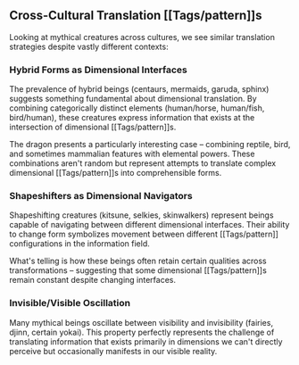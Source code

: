 ## Cross-Cultural Translation [[Tags/pattern]]s

Looking at mythical creatures across cultures, we see similar translation strategies despite vastly different contexts:

### Hybrid Forms as Dimensional Interfaces

The prevalence of hybrid beings (centaurs, mermaids, garuda, sphinx) suggests something fundamental about dimensional translation. By combining categorically distinct elements (human/horse, human/fish, bird/human), these creatures express information that exists at the intersection of dimensional [[Tags/pattern]]s.

The dragon presents a particularly interesting case – combining reptile, bird, and sometimes mammalian features with elemental powers. These combinations aren't random but represent attempts to translate complex dimensional [[Tags/pattern]]s into comprehensible forms.

### Shapeshifters as Dimensional Navigators

Shapeshifting creatures (kitsune, selkies, skinwalkers) represent beings capable of navigating between different dimensional interfaces. Their ability to change form symbolizes movement between different [[Tags/pattern]] configurations in the information field.

What's telling is how these beings often retain certain qualities across transformations – suggesting that some dimensional [[Tags/pattern]]s remain constant despite changing interfaces.

### Invisible/Visible Oscillation

Many mythical beings oscillate between visibility and invisibility (fairies, djinn, certain yokai). This property perfectly represents the challenge of translating information that exists primarily in dimensions we can't directly perceive but occasionally manifests in our visible reality.